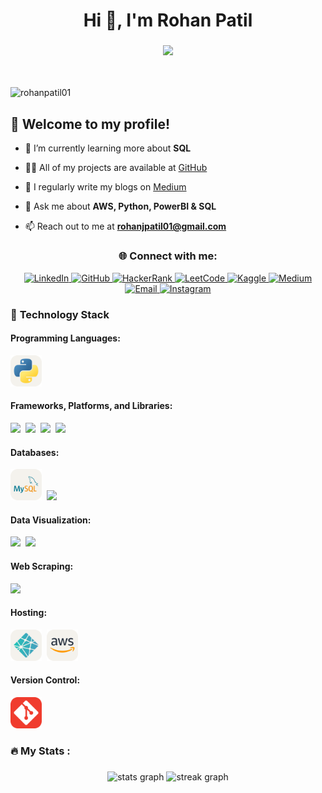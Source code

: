 <h1 align="center">
    Hi 👋, I'm Rohan Patil
</h1>

<h3 align="center"><img src="https://readme-typing-svg.herokuapp.com/?font=Righteous&size=35&center=true&vCenter=true&width=500&height=70&duration=3000&lines=An+Aspiring+Data+Scientist;An+Aspiring+Data+Analyst;" /></h3>

<br/>

<p align="left">
  <img src="https://komarev.com/ghpvc/?username=rohanpatil01&label=Profile%20views&color=blueviolet&style=flat-square" alt="rohanpatil01" />
</p>

## 🚀 Welcome to my profile! 

- 🌱 I’m currently learning more about **SQL** 
  
- 👨‍💻 All of my projects are available at [GitHub](https://github.com/RohanPatil01)
  
- 📝 I regularly write my blogs on [Medium](https://medium.com/@rohanjpatil63)
  
- 💬 Ask me about **AWS, Python, PowerBI & SQL** 
  
- 📫 Reach out to me at **rohanjpatil01@gmail.com**

<h3 align="center">🌐 Connect with me:</h3>
<div align="center">
  <a href="https://www.linkedin.com/in/rohanpatil01/" target="_blank" rel="noopener noreferrer">
    <img src="https://img.shields.io/badge/LinkedIn-0077B5?style=for-the-badge&logo=linkedin&logoColor=white" alt="LinkedIn" />
  </a>
  <a href="https://github.com/rohanpatil01" target="_blank" rel="noopener noreferrer">
    <img src="https://img.shields.io/badge/GitHub-181717?style=for-the-badge&logo=github&logoColor=white" alt="GitHub" />
  </a>
  <a href="https://www.hackerrank.com/profile/rohanjpatil63" target="_blank" rel="noopener noreferrer">
    <img src="https://img.shields.io/badge/HackerRank-2EC866?style=for-the-badge&logo=hackerrank&logoColor=white" alt="HackerRank" />
  </a>
  <a href="https://leetcode.com/Rohanjpatil6/" target="_blank" rel="noopener noreferrer">
    <img src="https://img.shields.io/badge/LeetCode-FFA116?style=for-the-badge&logo=leetcode&logoColor=white" alt="LeetCode" />
  </a>
  <a href="https://www.kaggle.com/rohanpatil63" target="_blank" rel="noopener noreferrer">
    <img src="https://img.shields.io/badge/Kaggle-20BEFF?style=for-the-badge&logo=kaggle&logoColor=white" alt="Kaggle" />
  </a>
  <a href="https://medium.com/@rohanjpatil63" target="_blank" rel="noopener noreferrer">
    <img src="https://img.shields.io/badge/Medium-12100E?style=for-the-badge&logo=medium&logoColor=white" alt="Medium" />
  </a>
  <a href="mailto:rohanjpatil01@gmail.com" target="_blank" rel="noopener noreferrer">
    <img src="https://img.shields.io/badge/Gmail-D14836?style=for-the-badge&logo=gmail&logoColor=white" alt="Email" />
  </a>
  <a href="https://www.instagram.com/rohanjpatil6" target="_blank" rel="noopener noreferrer">
    <img src="https://img.shields.io/badge/Instagram-E4405F?style=for-the-badge&logo=instagram&logoColor=white" alt="Instagram" />
  </a>
</div>

### 🔭 **Technology Stack**

#### **Programming Languages**:

<img height=50 src="https://github.com/tandpfun/skill-icons/blob/main/icons/Python-Light.svg?raw=true">

#### **Frameworks, Platforms, and Libraries**:

<img height=50 src="https://img.shields.io/badge/numpy-%25013243.svg?style=for-the-badge&logo=numpy&logoColor=white">&nbsp;&nbsp;<img height=50 src="https://img.shields.io/badge/pandas-%23150458.svg?style=for-the-badge&logo=pandas&logoColor=white">&nbsp;&nbsp;<img height=50 src="https://github.com/tandpfun/skill-icons/blob/main/icons/SciKitLearn-Light.svg?raw=true" />&nbsp;&nbsp;<img height=50 src="https://img.shields.io/badge/streamlit-%235F4687.svg?style=for-the-badge&logo=streamlit&logoColor=white" />

#### **Databases**:

<img height=50 src="https://github.com/tandpfun/skill-icons/blob/main/icons/MySQL-Light.svg?raw=true">&nbsp;&nbsp;<img height=50 src="https://img.shields.io/badge/SQL-003B57.svg?style=for-the-badge&logo=sql&logoColor=white">

#### **Data Visualization**:

<img height=50 src="https://img.shields.io/badge/PowerBI-F2C811?style=for-the-badge&logo=powerbi&logoColor=black">&nbsp;&nbsp;<img height=50 src="https://img.shields.io/badge/Excel-217346?style=for-the-badge&logo=microsoft-excel&logoColor=white">

#### **Web Scraping**:

<img height=50 src="https://img.shields.io/badge/BeautifulSoup-141414?style=for-the-badge&logo=beautifulsoup&logoColor=white">

#### **Hosting**:

<img height=50 src="https://github.com/tandpfun/skill-icons/blob/main/icons/Netlify-Light.svg?raw=true">&nbsp;&nbsp;<img height=50 src="https://github.com/tandpfun/skill-icons/blob/main/icons/AWS-Light.svg?raw=true">

#### **Version Control**:

<img height=50 src="https://github.com/tandpfun/skill-icons/blob/main/icons/Git.svg?raw=true">

<h3 align="left">🔥   My Stats :</h3>

###

<div align="center">
  <img src="https://github-readme-stats.vercel.app/api?username=rohanpatil01&hide_title=false&hide_rank=false&show_icons=true&include_all_commits=true&count_private=true&disable_animations=false&theme=dark&locale=en&hide_border=false&order=1" height="200" alt="stats graph"  />
  <img src="https://streak-stats.demolab.com?user=rohanpatil01&locale=en&mode=daily&theme=dark&hide_border=false&border_radius=5&order=3" height="200" alt="streak graph"  />
</div>
